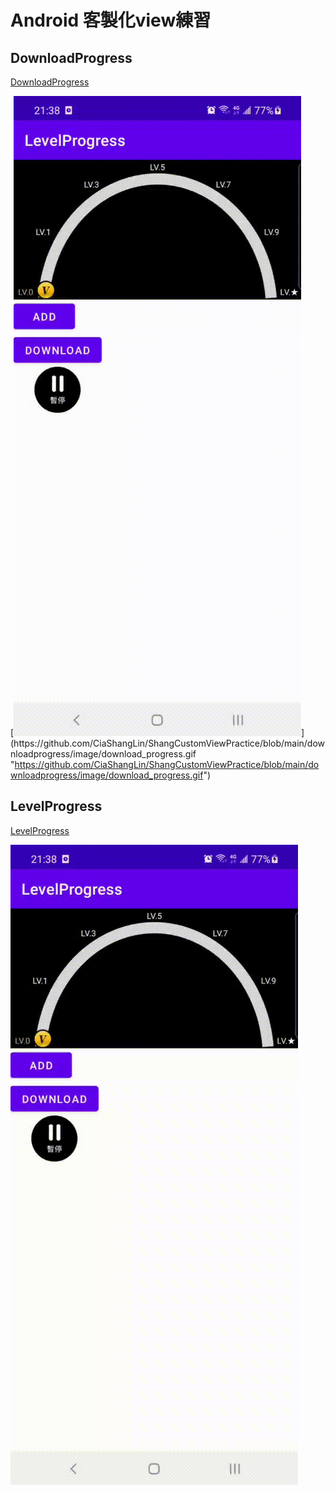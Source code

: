 # Android 客製化view練習

## DownloadProgress
[DownloadProgress](https://github.com/CiaShangLin/ShangCustomViewPractice/tree/main/downloadprogress "DownloadProgress")

[![GIF](https://github.com/CiaShangLin/ShangCustomViewPractice/blob/main/downloadprogress/image/download_progress.gif "https://github.com/CiaShangLin/ShangCustomViewPractice/blob/main/downloadprogress/image/download_progress.gif")](https://github.com/CiaShangLin/ShangCustomViewPractice/blob/main/downloadprogress/image/download_progress.gif "https://github.com/CiaShangLin/ShangCustomViewPractice/blob/main/downloadprogress/image/download_progress.gif")

## LevelProgress
[LevelProgress](https://github.com/CiaShangLin/ShangCustomViewPractice/tree/main/levelprogress "LevelProgress")

[![GIF](https://github.com/CiaShangLin/ShangCustomViewPractice/blob/main/levelprogress/image/download_progress.gif "GIF")](https://github.com/CiaShangLin/ShangCustomViewPractice/blob/main/levelprogress/image/download_progress.gif "GIF")


